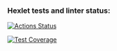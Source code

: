 ### Hexlet tests and linter status:
[![Actions Status](https://github.com/vvmarty/fullstack-javascript-project-44/actions/workflows/hexlet-check.yml/badge.svg)](https://github.com/vvmarty/fullstack-javascript-project-44/actions)

[![Test Coverage](https://api.codeclimate.com/v1/badges/765b080551e2d0913d8d/test_coverage)](https://codeclimate.com/github/vvmarty/fullstack-javascript-project-44/test_coverage)
